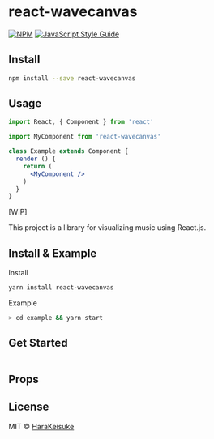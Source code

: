 # react-wavecanvas

>

[![NPM](https://img.shields.io/npm/v/react-wavecanvas.svg)](https://www.npmjs.com/package/react-wavecanvas) [![JavaScript Style Guide](https://img.shields.io/badge/code_style-standard-brightgreen.svg)](https://standardjs.com)

## Install

```bash
npm install --save react-wavecanvas
```

## Usage

```jsx
import React, { Component } from 'react'

import MyComponent from 'react-wavecanvas'

class Example extends Component {
  render () {
    return (
      <MyComponent />
    )
  }
}
```





[WIP]

This project is a library for visualizing music using React.js.



## Install & Example
Install
```bash
yarn install react-wavecanvas
```

Example
```bash
> cd example && yarn start
```

## Get Started
```

```

## Props

## License

MIT © [HaraKeisuke](https://github.com/HaraKeisuke)
